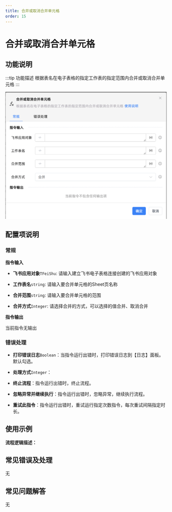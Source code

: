 ```yaml
---
title: 合并或取消合并单元格
order: 15
---
```


# 合并或取消合并单元格

## 功能说明

:::tip 功能描述
根据表名在电子表格的指定工作表的指定范围内合并或取消合并单元格
:::

![合并或取消合并单元格](../../../../assets/合并或取消合并单元格_command.png)

## 配置项说明

### 常规

**指令输入**

- **飞书应用对象**`TFeiShu`: 请输入建立飞书电子表格连接创建的飞书应用对象

- **工作表名**`string`: 请输入要合并单元格的Sheet页名称

- **合并范围**`string`: 请输入要合并单元格的范围

- **合并方式**`Integer`: 请选择合并的方式，可以选择的值合并、取消合并


**指令输出**

当前指令无输出

### 错误处理

- **打印错误日志**`Boolean`：当指令运行出错时，打印错误日志到【日志】面板。默认勾选。

- **处理方式**`Integer`：

 - **终止流程**：指令运行出错时，终止流程。

 - **忽略异常并继续执行**：指令运行出错时，忽略异常，继续执行流程。

 - **重试此指令**：指令运行出错时，重试运行指定次数指令，每次重试间隔指定时长。

## 使用示例

**流程逻辑描述：** 

## 常见错误及处理

无

## 常见问题解答

无

